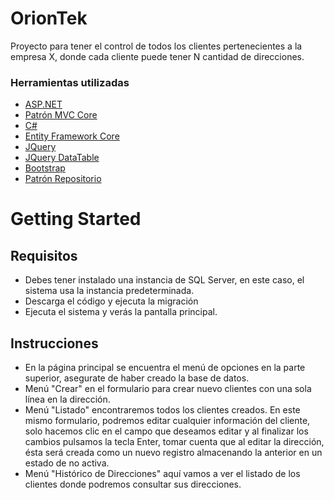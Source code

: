 # OrionTek
Proyecto para tener el control de todos los clientes pertenecientes a la empresa X, donde cada cliente puede tener N cantidad de direcciones.

### Herramientas utilizadas

* [ASP.NET](https://dotnet.microsoft.com/en-us/apps/aspnet)
* [Patrón MVC Core](https://docs.microsoft.com/en-us/aspnet/core/mvc/overview?view=aspnetcore-6.0)
* [C#](https://docs.microsoft.com/en-us/dotnet/csharp/)
* [Entity Framework Core](https://docs.microsoft.com/en-us/ef/core/)
* [JQuery](https://jquery.com/)
* [JQuery DataTable](https://datatables.net/)
* [Bootstrap](https://getbootstrap.com)
* [Patrón Repositorio](https://www.linkedin.com/pulse/repository-pattern-c-pawan-verma/)

# Getting Started
## Requisitos
* Debes tener instalado una instancia de SQL Server, en este caso, el sistema usa la instancia predeterminada.
* Descarga el código y ejecuta la migración
* Ejecuta el sistema y verás la pantalla principal.

## Instrucciones
* En la página principal se encuentra el menú de opciones en la parte superior, asegurate de haber creado la base de datos.
* Menú "Crear" en el formulario para crear nuevo clientes con una sola línea en la dirección.
* Menú "Listado" encontraremos todos los clientes creados. En este mismo formulario, podremos editar cualquier información del cliente, solo hacemos clic en el campo que deseamos editar y al finalizar los cambios pulsamos la tecla Enter, tomar cuenta que al editar la dirección, ésta será creada como un nuevo registro almacenando la anterior en un estado de no activa.
* Menú "Histórico de Direcciones" aquí vamos a ver el listado de los clientes donde podremos consultar sus direcciones.
